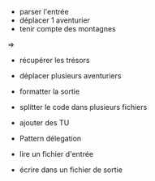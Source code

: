 * parser l'entrée
* déplacer 1 aventurier
* tenir compte des montagnes

=>
* récupérer les trésors
* déplacer plusieurs aventuriers

* formatter la sortie

* splitter le code dans plusieurs fichiers
* ajouter des TU
* Pattern délegation

* lire un fichier d'entrée
* écrire dans un fichier de sortie

